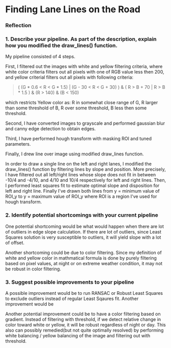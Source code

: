 # **Finding Lane Lines on the Road** 
### Reflection

### 1. Describe your pipeline. As part of the description, explain how you modified the draw_lines() function.

My pipeline consisted of 4 steps.

First, I filtered out the images with white and yellow filtering criteria, where white color criteria filters out all pixels with one of RGB value less then 200, and yellow criterial filters out all pixels with following criteria: 

> ( (G * 0.6 < R < G * 1.5) | (G - 30 < R < G + 30) ) & ( R > B + 70 | R > B * 1.5 ) & (R > 140) & (B < 150)

which restricts Yellow color as: R in somewhat close range of G, R larger than some threshold of B, R over some threshold, B less then some threshold.

Second, I have converted images to grayscale and performed gaussian blur and canny edge detection to obtain edges.

Third, I have performed hough transform with masking ROI and tuned parameters.

Finally, I drew line over image using modified draw_lines function.

In order to draw a single line on the left and right lanes, I modified the draw_lines() function by filtering lines by slope and position. More precisely, I have filtered out all left/right lines whose slope does not fit in between -10/4 and -4/10, and 4/10 and 10/4 respectively for left and right lines. Then, I performed least squares fit to estimate optimal slope and disposition for left and right line. Finally I've drawn both lines from y = minimum value of ROI_y to y = maximum value of ROI_y where ROI is a region I've used for hough transform.

### 2. Identify potential shortcomings with your current pipeline

One potential shortcoming would be what would happen when there are lot of outliers in edge slope calculation. If there are lot of outliers, since Least Squares solution is very susceptible to outliers, it will yield slope with a lot of offset. 

Another shortcoming could be due to color filtering. Since my definition of white and yellow color in mathmatical formula is done by purely filtering based on pixel values, at night or on extreme weather condition, it may not be robust in color filtering.


### 3. Suggest possible improvements to your pipeline

A possible improvement would be to run RANSAC or Robust Least Squares to exclude outliers instead of regular Least Sqaures fit.
Another improvement would be 

Another potential improvement could be to have a color filtering based on gradient. Instead of filtering with threshold, if we detect relative change in color toward white or yellow, it will be robust regardless of night or day. This also can possibly remedied(but not quite optimally resolved) by performing white balancing / yellow balancing of the image and filtering out with threshold.
